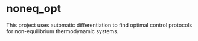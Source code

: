 # noneq_opt

This project uses automatic differentiation to find optimal control protocols for non-equilibrium thermodynamic systems.
